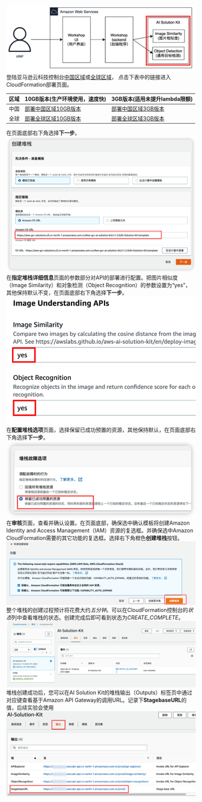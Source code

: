 ![](images/deploy-ask.png)
登陆亚马逊云科技控制台[中国区域](https://cn-north-1.console.amazonaws.cn/console)或[全球区域](https://us-east-1.console.aws.amazon.com/console/home)，
点击下表中的链接进入CloudFormation部署页面。

|区域|10GB版本(生产环境使用，速度快)|3GB版本(适用未提升lambda限额)|
|--|--|--|
|中国|[部署中国区域10GB版本](https://cn-north-1.console.amazonaws.cn/cloudformation/home?region=cn-north-1#/stacks/create/template?stackName=AI-Solution-Kit&templateURL=https://aws-gcr-solutions.s3.cn-north-1.amazonaws.com.cn/Aws-gcr-ai-solution-kit/v1.3.0/AI-Solution-Kit.template)|[部署中国区域3GB版本](https://cn-north-1.console.amazonaws.cn/cloudformation/home?region=cn-north-1#/stacks/create/template?stackName=AI-Solution-Kit&templateURL=https://aws-gcr-solutions.s3.cn-north-1.amazonaws.com.cn/Aws-gcr-ai-solution-kit/v1.3.0/AI-Solution-Kit-3G.template)|
|全球|[部署全球区域10GB版本](https://console.aws.amazon.com/cloudformation/home?region=us-east-1#/stacks/create/template?stackName=AI-Solution-Kit&templateURL=https://aws-gcr-solutions.s3.amazonaws.com/Aws-gcr-ai-solution-kit/v1.3.0/AI-Solution-Kit.template)|[部署全球区域3GB版本](https://console.aws.amazon.com/cloudformation/home?region=us-east-1#/stacks/create/template?stackName=AI-Solution-Kit&templateURL=https://aws-gcr-solutions.s3.amazonaws.com/Aws-gcr-ai-solution-kit/v1.3.0/AI-Solution-Kit-3G.template)|

在页面底部右下角选择**下一步**。
![](images/deploy-ask-1.png)
在**指定堆栈详细信息**页面的参数部分对API的部署进行配置。把图片相似度（Image Similarity）和对象检测（Object Recognition）的参数设置为“yes”，其他保持默认不变，在页面底部右下角选择**下一步**。
![](images/deploy-ask-2.png)
在**配置堆栈选项**页面，选择保留已成功预置的资源，其他保持默认，在页面底部右下角选择**下一步**。
![](images/deploy-ask-3.png)
在**审核**页面，查看并确认设置。在页面底部，确保选中确认模板将创建Amazon Identity and Access Management（IAM）资源的复选框。并确保选中Amazon CloudFormation需要的其它功能的复选框。选择右下角橙色**创建堆栈**按钮。
![](images/deploy-ask-4.png)
整个堆栈的创建过程预计将花费大约*五分钟*。可以在CloudFormation控制台的*状态*列中查看堆栈的状态。创建完成后即可看到状态为*CREATE_COMPLETE*。
![](images/deploy-ask-5.png)
堆栈创建成功后，您可以在AI Solution Kit的堆栈输出（Outputs）标签页中通过对应键查看基于Amazon API Gateway的调用URL。记录下**StagebaseURL**的值，后续实验会使用
![](images/deploy-ask-6.png)